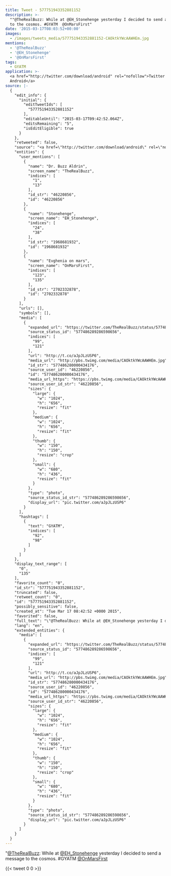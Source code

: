 ```yaml
---
title: Tweet - 577751943352881152
description: >-
  ""@TheRealBuzz: While at @EH_Stonehenge yesterday I decided to send a message
  to the cosmos. #GYATM  @OnMarsFirst"
date: '2015-03-17T08:03:52+00:00'
images:
  - /images/tweets_media/577751943352881152-CAOktkYWcAAWHEm.jpg
mentions:
  - '@TheRealBuzz'
  - '@EH_Stonehenge'
  - '@OnMarsFirst'
tags:
  - GYATM
application: >-
  <a href="http://twitter.com/download/android" rel="nofollow">Twitter for
  Android</a>
source: |-
  {
    "edit_info": {
      "initial": {
        "editTweetIds": [
          "577751943352881152"
        ],
        "editableUntil": "2015-03-17T09:42:52.064Z",
        "editsRemaining": "5",
        "isEditEligible": true
      }
    },
    "retweeted": false,
    "source": "<a href=\"http://twitter.com/download/android\" rel=\"nofollow\">Twitter for Android</a>",
    "entities": {
      "user_mentions": [
        {
          "name": "Dr. Buzz Aldrin",
          "screen_name": "TheRealBuzz",
          "indices": [
            "1",
            "13"
          ],
          "id_str": "46220856",
          "id": "46220856"
        },
        {
          "name": "Stonehenge",
          "screen_name": "EH_Stonehenge",
          "indices": [
            "24",
            "38"
          ],
          "id_str": "1968681932",
          "id": "1968681932"
        },
        {
          "name": "Evghenia on mars",
          "screen_name": "OnMarsFirst",
          "indices": [
            "123",
            "135"
          ],
          "id_str": "2702332878",
          "id": "2702332878"
        }
      ],
      "urls": [],
      "symbols": [],
      "media": [
        {
          "expanded_url": "https://twitter.com/TheRealBuzz/status/577486289286598656/photo/1",
          "source_status_id": "577486289286598656",
          "indices": [
            "99",
            "121"
          ],
          "url": "http://t.co/aJpJLzUSP6",
          "media_url": "http://pbs.twimg.com/media/CAOktkYWcAAWHEm.jpg",
          "id_str": "577486280000434176",
          "source_user_id": "46220856",
          "id": "577486280000434176",
          "media_url_https": "https://pbs.twimg.com/media/CAOktkYWcAAWHEm.jpg",
          "source_user_id_str": "46220856",
          "sizes": {
            "large": {
              "w": "1024",
              "h": "656",
              "resize": "fit"
            },
            "medium": {
              "w": "1024",
              "h": "656",
              "resize": "fit"
            },
            "thumb": {
              "w": "150",
              "h": "150",
              "resize": "crop"
            },
            "small": {
              "w": "680",
              "h": "436",
              "resize": "fit"
            }
          },
          "type": "photo",
          "source_status_id_str": "577486289286598656",
          "display_url": "pic.twitter.com/aJpJLzUSP6"
        }
      ],
      "hashtags": [
        {
          "text": "GYATM",
          "indices": [
            "92",
            "98"
          ]
        }
      ]
    },
    "display_text_range": [
      "0",
      "135"
    ],
    "favorite_count": "0",
    "id_str": "577751943352881152",
    "truncated": false,
    "retweet_count": "0",
    "id": "577751943352881152",
    "possibly_sensitive": false,
    "created_at": "Tue Mar 17 08:42:52 +0000 2015",
    "favorited": false,
    "full_text": "\"@TheRealBuzz: While at @EH_Stonehenge yesterday I decided to send a message to the cosmos. #GYATM http://t.co/aJpJLzUSP6\" @OnMarsFirst",
    "lang": "en",
    "extended_entities": {
      "media": [
        {
          "expanded_url": "https://twitter.com/TheRealBuzz/status/577486289286598656/photo/1",
          "source_status_id": "577486289286598656",
          "indices": [
            "99",
            "121"
          ],
          "url": "http://t.co/aJpJLzUSP6",
          "media_url": "http://pbs.twimg.com/media/CAOktkYWcAAWHEm.jpg",
          "id_str": "577486280000434176",
          "source_user_id": "46220856",
          "id": "577486280000434176",
          "media_url_https": "https://pbs.twimg.com/media/CAOktkYWcAAWHEm.jpg",
          "source_user_id_str": "46220856",
          "sizes": {
            "large": {
              "w": "1024",
              "h": "656",
              "resize": "fit"
            },
            "medium": {
              "w": "1024",
              "h": "656",
              "resize": "fit"
            },
            "thumb": {
              "w": "150",
              "h": "150",
              "resize": "crop"
            },
            "small": {
              "w": "680",
              "h": "436",
              "resize": "fit"
            }
          },
          "type": "photo",
          "source_status_id_str": "577486289286598656",
          "display_url": "pic.twitter.com/aJpJLzUSP6"
        }
      ]
    }
  }
---
```

"[@TheRealBuzz](https://twitter.com/@TheRealBuzz): While at [@EH_Stonehenge](https://twitter.com/@EH_Stonehenge) yesterday I decided to send a message to the cosmos. #GYATM  [@OnMarsFirst](https://twitter.com/@OnMarsFirst)
    
{{< tweet 0 0 >}}
    
